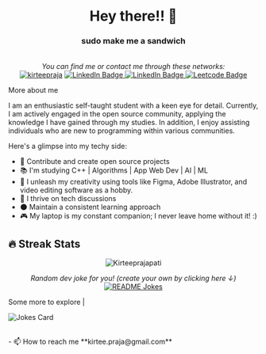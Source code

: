 <h1 align="center">Hey there!! 👋</h1>
<h3 align="center">sudo make me a sandwich</h3> 

<p align="center"> 
<br> <i>You can find me or contact me through these networks:</i> </br>
<a href="https://twitter.com/kirteepraja" target="blank"><img src="https://img.shields.io/twitter/follow/kirteepraja?logo=twitter&style=for-the-badge" alt="kirteepraja" /></a>
    <a href="https://www.linkedin.com/in/kirtee-prajapati-8525a6227/" target="_blank">
        <img src="https://img.shields.io/badge/LinkedIn-0077B5?style=for-the-badge&logo=linkedin&logoColor=white" alt="LinkedIn Badge" />
    </a>
    <a href="https://leetcode.com/kirteepraja/" target="_blank">
        <img src="https://img.shields.io/badge/C%2B%2B-00599C?style=for-the-badge&logo=c%2B%2B&logoColor=white" alt="LinkedIn Badge" />
    </a>
    </a>
    <a href="https://www.facebook.com/profile.php?id=100083699735486" target="_blank">
        <img src="https://img.shields.io/badge/Facebook-1877F2?style=for-the-badge&logo=facebook&logoColor=white" alt="Leetcode Badge" />
    </a>
</p>

<summary>More about me</summary>
    <p>
        I am an enthusiastic self-taught student with a keen eye for detail. Currently, I am actively engaged in the open source community, applying the knowledge I have gained through my studies. In addition, I enjoy assisting individuals who are new to programming within various communities.
    </p>
    Here's a glimpse into my techy side:
    <ul>
        <li>🎯 Contribute and create open source projects</li>
        <li>📚 I'm studying C++ | Algorithms | App Web Dev | AI | ML </li>
        <li>🎯 I unleash my creativity using tools like Figma, Adobe Illustrator, and video editing software as a hobby.</li>
        <li>💬 I thrive on tech discussions</li>
        <li>🌑 Maintain a consistent learning approach</li>
        <li>🎮 My laptop is my constant companion; I never leave home without it! :)</li>
    </ul>

## 🔥 Streak Stats
<p align="center"><img src="https://github-readme-streak-stats.herokuapp.com/?user=kirteeprajapati&theme=algolia" alt="Kirteeprajapati" /></p>

<p align="center">
    <i>Random dev joke for you! (create your own by clicking here ↓)</i><br>
    <a href="https://readme-jokes.vercel.app"><img align="center" src="https://readme-jokes.vercel.app/api" alt="README Jokes"></a>
    
<br>
</p>
Some more to explore |
<p>
    
![Jokes Card](https://readme-jokes.vercel.app/api?theme=tokyonight)
</p>
<br>
- 📫 How to reach me **kirtee.praja@gmail.com**
